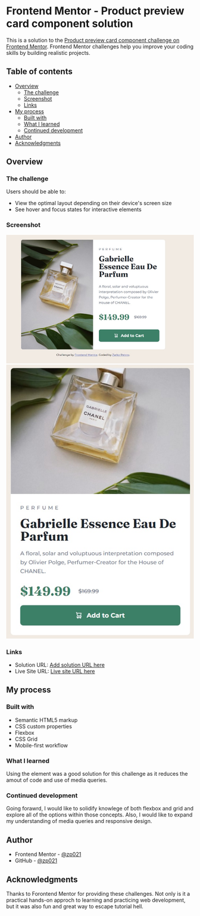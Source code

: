 # Frontend Mentor - Product preview card component solution

This is a solution to the [Product preview card component challenge on Frontend Mentor](https://www.frontendmentor.io/challenges/product-preview-card-component-GO7UmttRfa). Frontend Mentor challenges help you improve your coding skills by building realistic projects. 

## Table of contents

- [Overview](#overview)
  - [The challenge](#the-challenge)
  - [Screenshot](#screenshot)
  - [Links](#links)
- [My process](#my-process)
  - [Built with](#built-with)
  - [What I learned](#what-i-learned)
  - [Continued development](#continued-development)
- [Author](#author)
- [Acknowledgments](#acknowledgments)

## Overview

### The challenge

Users should be able to:

- View the optimal layout depending on their device's screen size
- See hover and focus states for interactive elements

### Screenshot

![](./desktop.jpg)
![](./mobile.jpg)


### Links

- Solution URL: [Add solution URL here](https://your-solution-url.com)
- Live Site URL: [Live site URL here](https://zp021-product-preview-card-component.netlify.app/)

## My process

### Built with

- Semantic HTML5 markup
- CSS custom properties
- Flexbox
- CSS Grid
- Mobile-first workflow

### What I learned


Using the <picture> element was a good solution for this challenge as it reduces the amout of code and use of media queries.


### Continued development

Going forawrd, I would like to solidify knowlege of both flexbox and grid and explore all of the options within those concepts. Also, I would like to expand my understanding of media queries and responsive design.


## Author

- Frontend Mentor - [@zp021](https://www.frontendmentor.io/profile/zp021)
- GitHub - [@zp021](https://github.com/zp021)


## Acknowledgments

Thanks to Forontend Mentor for providing these challenges. Not only is it a practical hands-on approch to learning and practicing web development, but it was also fun and great way to escape tutorial hell.   
